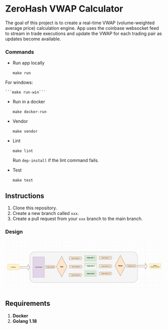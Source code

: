 # ZeroHash VWAP Calculator

The goal of this project is to create a real-time VWAP (volume-weighted average price) calculation engine. App uses the coinbase websocket feed to stream in trade executions and update the VWAP for each trading pair as updates become available. 

### Commands

* Run app locally
    
    ```make run ```
    
For windows:
    
    ```make run-win```

* Run in a docker
    
    ```make docker-run```

* Vendor 
    
    ```make vendor```

* Lint
    
    ```make lint```

    Run 
    ```dep-install```
    if the lint command fails.

* Test

    ```make test```

Instructions
-----

1. Clone this repository.
2. Create a new branch called `xxx`.
3. Create a pull request from your `xxx` branch to the main branch.

### Design

![VWAP design](/doc/design/design.PNG?raw=true "Data flow")

## Requirements

1. **Docker**
2. **Golang 1.18**
